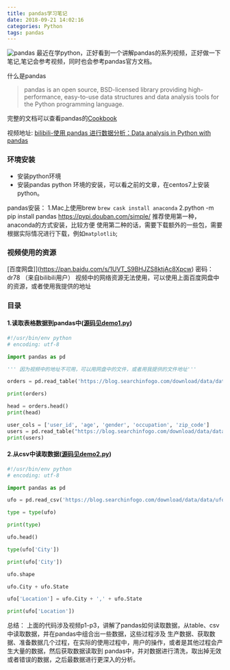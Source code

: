 ```yaml
---
title: pandas学习笔记
date: 2018-09-21 14:02:16
categories: Python
tags: pandas
---
```


![pandas](pandas.png)
最近在学python，正好看到一个讲解pandas的系列视频，正好做一下笔记,笔记会参考视频，同时也会参考pandas官方文档。

什么是pandas
> pandas is an open source, BSD-licensed library providing high-performance, easy-to-use data structures and data analysis tools for the Python programming language.

完整的文档可以查看pandas的[Cookbook](http://pandas.pydata.org/pandas-docs/stable/cookbook.html#cookbook)

视频地址:
[bilibili-使用 pandas 进行数据分析：Data analysis in Python with pandas](https://www.bilibili.com/video/av6785636/)

### 环境安装
- 安装python环境
- 安装pandas
python 环境的安装，可以看之前的文章，在centos7上安装python。

pandas安装：
1.Mac上使用brew `brew cask install anaconda`
2.python -m pip install pandas https://pypi.douban.com/simple/ 
推荐使用第一种，anaconda的方式安装，比较方便
使用第二种的话，需要下载额外的一些包，需要根据实际情况进行下载，例如`matplotlib`;
### 视频使用的资源
[百度网盘]](https://pan.baidu.com/s/1UVT_S9BHJZS8ktjAc8Xpcw) 密码：dr78 （来自bilibili用户）
视频中的网络资源无法使用，可以使用上面百度网盘中的资源，或者使用我提供的地址

### 目录
#### 1.读取表格数据到pandas中([源码见demo1.py](https://github.com/junhuali/study-pandas/blob/master/demo1.py))
``` python
#!/usr/bin/env python
# encoding: utf-8

import pandas as pd

''' 因为视频中的地址不可用，可以用网盘中的文件，或者用我提供的文件地址'''

orders = pd.read_table('https://blog.searchinfogo.com/download/data/data/chipotle.tsv')

print(orders)

head = orders.head()
print(head)

user_cols = ['user_id', 'age', 'gender', 'occupation', 'zip_code']
users = pd.read_table("https://blog.searchinfogo.com/download/data/data/u.user", sep='|', header=None, names=user_cols)
print(users)

```
#### 2.从csv中读取数据([源码见demo2.py](https://github.com/junhuali/study-pandas/blob/master/demo2.py))
``` python
#!/usr/bin/env python
# encoding: utf-8

import pandas as pd

ufo = pd.read_csv('https://blog.searchinfogo.com/download/data/data/ufo.csv')

type = type(ufo)

print(type)

ufo.head()

type(ufo['City'])

print(ufo['City'])

ufo.shape

ufo.City + ufo.State

ufo['Location'] = ufo.City + ',' + ufo.State

print(ufo['Location'])

```
总结：
上面的代码涉及视频p1-p3，讲解了pandas如何读取数据，从table、csv中读取数据，并在pandas中组合出一些数据，这些过程涉及
生产数据、获取数据、准备数据几个过程，在实际的使用过程中，用户的操作，或者是其他过程会产生大量的数据，然后获取数据读取到
pandas中，并对数据进行清洗，取出掉无效或者错误的数据，之后最数据进行更深入的分析。




